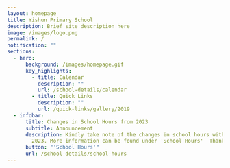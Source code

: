 ```yaml
---
layout: homepage
title: Yishun Primary School
description: Brief site description here
image: /images/logo.png
permalink: /
notification: ""
sections:
  - hero:
      background: /images/homepage.gif
      key_highlights:
        - title: Calendar
          description: ""
          url: /school-details/calendar
        - title: Quick Links
          description: ""
          url: /quick-links/gallery/2019
  - infobar:
      title: Changes in School Hours from 2023
      subtitle: Announcement
      description: Kindly take note of the changes in school hours with effect from
        2023. More information can be found under 'School Hours'  Thank you!
      button: "'School Hours'"
      url: /school-details/school-hours
---
```

